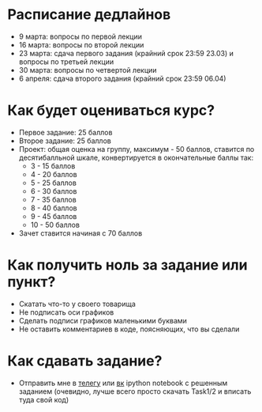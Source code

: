 # Расписание дедлайнов

- 9 марта: вопросы по первой лекции
- 16 марта: вопросы по второй лекции
- 23 марта: сдача первого задания (крайний срок 23:59 23.03) и вопросы по третьей лекции
- 30 марта: вопросы по четвертой лекции
- 6 апреля: сдача второго задания (крайний срок 23:59 06.04)

# Как будет оцениваться курс?

- Первое задание: 25 баллов
- Второе задание: 25 баллов
- Проект: общая оценка на группу, максимум - 50 баллов, ставится по десятибалльной шкале, конвертируется в окончательные баллы так:
  - 3 - 15 баллов
  - 4 - 20 баллов
  - 5 - 25 баллов
  - 6 - 30 баллов
  - 7 - 35 баллов
  - 8 - 40 баллов
  - 9 - 45 баллов
  - 10 - 50 баллов
- Зачет ставится начиная с 70 баллов

# Как получить ноль за задание или пункт?

- Скатать что-то у своего товарища 
- Не подписать оси графиков
- Сделать подписи графиков маленькими буквами 
- Не оставить комментариев в коде, поясняющих, что вы сделали

# Как сдавать задание?

- Отправить мне в [телегу](https://t.me/teimy42) или [вк](https://vk.com/rwunt) ipython notebook с решенным заданием (очевидно, лучше всего просто скачать Task1/2 и вписать туда свой код)

